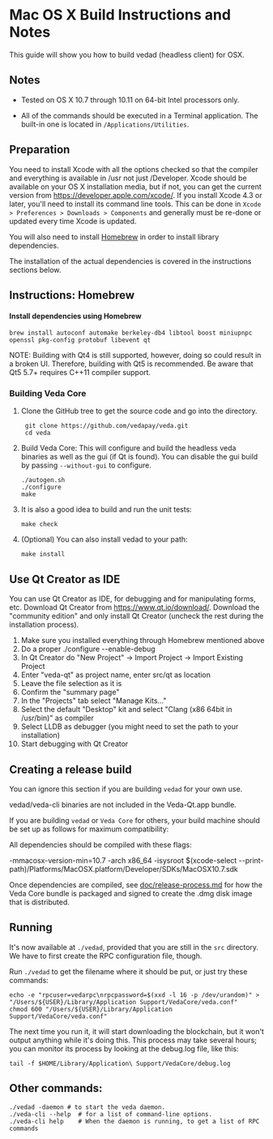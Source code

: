 Mac OS X Build Instructions and Notes
====================================
This guide will show you how to build vedad (headless client) for OSX.

Notes
-----

* Tested on OS X 10.7 through 10.11 on 64-bit Intel processors only.

* All of the commands should be executed in a Terminal application. The
built-in one is located in `/Applications/Utilities`.

Preparation
-----------

You need to install Xcode with all the options checked so that the compiler
and everything is available in /usr not just /Developer. Xcode should be
available on your OS X installation media, but if not, you can get the
current version from https://developer.apple.com/xcode/. If you install
Xcode 4.3 or later, you'll need to install its command line tools. This can
be done in `Xcode > Preferences > Downloads > Components` and generally must
be re-done or updated every time Xcode is updated.

You will also need to install [Homebrew](http://brew.sh) in order to install library
dependencies.

The installation of the actual dependencies is covered in the instructions
sections below.

Instructions: Homebrew
----------------------

#### Install dependencies using Homebrew

    brew install autoconf automake berkeley-db4 libtool boost miniupnpc openssl pkg-config protobuf libevent qt

NOTE: Building with Qt4 is still supported, however, doing so could result in a broken UI. Therefore, building with Qt5 is recommended. Be aware that Qt5 5.7+ requires C++11 compiler support.

### Building Veda Core

1. Clone the GitHub tree to get the source code and go into the directory.

        git clone https://github.com/vedapay/veda.git
        cd veda

2.  Build Veda Core:
    This will configure and build the headless veda binaries as well as the gui (if Qt is found).
    You can disable the gui build by passing `--without-gui` to configure.

        ./autogen.sh
        ./configure
        make

3.  It is also a good idea to build and run the unit tests:

        make check

4.  (Optional) You can also install vedad to your path:

        make install

Use Qt Creator as IDE
------------------------
You can use Qt Creator as IDE, for debugging and for manipulating forms, etc.
Download Qt Creator from https://www.qt.io/download/. Download the "community edition" and only install Qt Creator (uncheck the rest during the installation process).

1. Make sure you installed everything through Homebrew mentioned above
2. Do a proper ./configure --enable-debug
3. In Qt Creator do "New Project" -> Import Project -> Import Existing Project
4. Enter "veda-qt" as project name, enter src/qt as location
5. Leave the file selection as it is
6. Confirm the "summary page"
7. In the "Projects" tab select "Manage Kits..."
8. Select the default "Desktop" kit and select "Clang (x86 64bit in /usr/bin)" as compiler
9. Select LLDB as debugger (you might need to set the path to your installation)
10. Start debugging with Qt Creator

Creating a release build
------------------------
You can ignore this section if you are building `vedad` for your own use.

vedad/veda-cli binaries are not included in the Veda-Qt.app bundle.

If you are building `vedad` or `Veda Core` for others, your build machine should be set up
as follows for maximum compatibility:

All dependencies should be compiled with these flags:

 -mmacosx-version-min=10.7
 -arch x86_64
 -isysroot $(xcode-select --print-path)/Platforms/MacOSX.platform/Developer/SDKs/MacOSX10.7.sdk

Once dependencies are compiled, see [doc/release-process.md](release-process.md) for how the Veda Core
bundle is packaged and signed to create the .dmg disk image that is distributed.

Running
-------

It's now available at `./vedad`, provided that you are still in the `src`
directory. We have to first create the RPC configuration file, though.

Run `./vedad` to get the filename where it should be put, or just try these
commands:

    echo -e "rpcuser=vedarpc\nrpcpassword=$(xxd -l 16 -p /dev/urandom)" > "/Users/${USER}/Library/Application Support/VedaCore/veda.conf"
    chmod 600 "/Users/${USER}/Library/Application Support/VedaCore/veda.conf"

The next time you run it, it will start downloading the blockchain, but it won't
output anything while it's doing this. This process may take several hours;
you can monitor its process by looking at the debug.log file, like this:

    tail -f $HOME/Library/Application\ Support/VedaCore/debug.log

Other commands:
-------

    ./vedad -daemon # to start the veda daemon.
    ./veda-cli --help  # for a list of command-line options.
    ./veda-cli help    # When the daemon is running, to get a list of RPC commands
